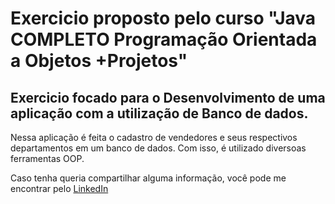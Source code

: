 # Exercicio proposto pelo curso "Java COMPLETO Programação Orientada a Objetos +Projetos"
## Exercicio focado para o Desenvolvimento de uma aplicação com a utilização de Banco de dados.

Nessa aplicação é feita o cadastro de vendedores e seus respectivos departamentos em um banco de dados. Com isso, é utilizado diversoas ferramentas OOP.

Caso tenha queria compartilhar alguma informação, você pode me encontrar pelo [LinkedIn](https://www.linkedin.com/in/raphael-andrade-b75b34107/)
